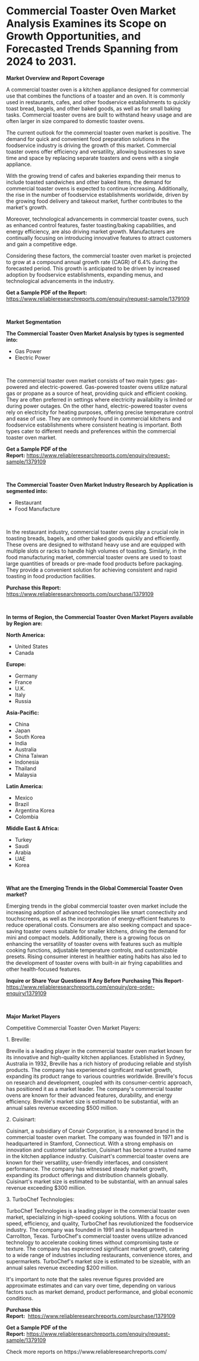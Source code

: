 <p><h1>Commercial Toaster Oven Market Analysis Examines its Scope on Growth Opportunities, and Forecasted Trends Spanning from 2024 to 2031.</h1></p><p><strong>Market Overview and Report Coverage</strong></p>
<p><p>A commercial toaster oven is a kitchen appliance designed for commercial use that combines the functions of a toaster and an oven. It is commonly used in restaurants, cafes, and other foodservice establishments to quickly toast bread, bagels, and other baked goods, as well as for small baking tasks. Commercial toaster ovens are built to withstand heavy usage and are often larger in size compared to domestic toaster ovens.</p><p>The current outlook for the commercial toaster oven market is positive. The demand for quick and convenient food preparation solutions in the foodservice industry is driving the growth of this market. Commercial toaster ovens offer efficiency and versatility, allowing businesses to save time and space by replacing separate toasters and ovens with a single appliance.</p><p>With the growing trend of cafes and bakeries expanding their menus to include toasted sandwiches and other baked items, the demand for commercial toaster ovens is expected to continue increasing. Additionally, the rise in the number of foodservice establishments worldwide, driven by the growing food delivery and takeout market, further contributes to the market's growth.</p><p>Moreover, technological advancements in commercial toaster ovens, such as enhanced control features, faster toasting/baking capabilities, and energy efficiency, are also driving market growth. Manufacturers are continually focusing on introducing innovative features to attract customers and gain a competitive edge.</p><p>Considering these factors, the commercial toaster oven market is projected to grow at a compound annual growth rate (CAGR) of 6.4% during the forecasted period. This growth is anticipated to be driven by increased adoption by foodservice establishments, expanding menus, and technological advancements in the industry.</p></p>
<p><strong>Get a Sample PDF of the Report:</strong> <a href="https://www.reliableresearchreports.com/enquiry/request-sample/1379109">https://www.reliableresearchreports.com/enquiry/request-sample/1379109</a></p>
<p>&nbsp;</p>
<p><strong>Market Segmentation</strong></p>
<p><strong>The Commercial Toaster Oven Market Analysis by types is segmented into:</strong></p>
<p><ul><li>Gas Power</li><li>Electric Power</li></ul></p>
<p>&nbsp;</p>
<p><p>The commercial toaster oven market consists of two main types: gas-powered and electric-powered. Gas-powered toaster ovens utilize natural gas or propane as a source of heat, providing quick and efficient cooking. They are often preferred in settings where electricity availability is limited or during power outages. On the other hand, electric-powered toaster ovens rely on electricity for heating purposes, offering precise temperature control and ease of use. They are commonly found in commercial kitchens and foodservice establishments where consistent heating is important. Both types cater to different needs and preferences within the commercial toaster oven market.</p></p>
<p><strong>Get a Sample PDF of the Report:</strong>&nbsp;<a href="https://www.reliableresearchreports.com/enquiry/request-sample/1379109">https://www.reliableresearchreports.com/enquiry/request-sample/1379109</a></p>
<p>&nbsp;</p>
<p><strong>The Commercial Toaster Oven Market Industry Research by Application is segmented into:</strong></p>
<p><ul><li>Restaurant</li><li>Food Manufacture</li></ul></p>
<p>&nbsp;</p>
<p><p>In the restaurant industry, commercial toaster ovens play a crucial role in toasting breads, bagels, and other baked goods quickly and efficiently. These ovens are designed to withstand heavy use and are equipped with multiple slots or racks to handle high volumes of toasting. Similarly, in the food manufacturing market, commercial toaster ovens are used to toast large quantities of breads or pre-made food products before packaging. They provide a convenient solution for achieving consistent and rapid toasting in food production facilities.</p></p>
<p><strong>Purchase this Report:</strong>&nbsp; <a href="https://www.reliableresearchreports.com/purchase/1379109">https://www.reliableresearchreports.com/purchase/1379109</a></p>
<p>&nbsp;</p>
<p><strong>In terms of Region, the Commercial Toaster Oven Market Players available by Region are:</strong></p>
<p>
    <p> <strong> North America: </strong>
        <ul>
            <li>United States</li>
            <li>Canada</li>
        </ul>
        </p> 
    <p> <strong> Europe: </strong>
        <ul>
            <li>Germany</li>
            <li>France</li>
            <li>U.K.</li>
            <li>Italy</li>
            <li>Russia</li>
        </ul>
        </p> 
    <p> <strong> Asia-Pacific: </strong>
        <ul>
            <li>China</li>
            <li>Japan</li>
            <li>South Korea</li>
            <li>India</li>
            <li>Australia</li>
            <li>China Taiwan</li>
            <li>Indonesia</li>
            <li>Thailand</li>
            <li>Malaysia</li>
        </ul>
        </p> 
    <p> <strong> Latin America: </strong>
        <ul>
            <li>Mexico</li>
            <li>Brazil</li>
            <li>Argentina Korea</li>
            <li>Colombia</li>
        </ul>
        </p> 
    <p> <strong> Middle East & Africa: </strong>
        <ul>
            <li>Turkey</li>
            <li>Saudi</li>
            <li>Arabia</li>
            <li>UAE</li>
            <li>Korea</li>
        </ul>
    </p>
    </p>
<p>&nbsp;</p>
<p><strong>What are the Emerging Trends in the Global Commercial Toaster Oven market?</strong></p>
<p><p>Emerging trends in the global commercial toaster oven market include the increasing adoption of advanced technologies like smart connectivity and touchscreens, as well as the incorporation of energy-efficient features to reduce operational costs. Consumers are also seeking compact and space-saving toaster ovens suitable for smaller kitchens, driving the demand for mini and compact models. Additionally, there is a growing focus on enhancing the versatility of toaster ovens with features such as multiple cooking functions, adjustable temperature controls, and customizable presets. Rising consumer interest in healthier eating habits has also led to the development of toaster ovens with built-in air frying capabilities and other health-focused features.</p></p>
<p><strong>Inquire or Share Your Questions If Any Before Purchasing This Report</strong>- <a href="https://www.reliableresearchreports.com/enquiry/pre-order-enquiry/1379109">https://www.reliableresearchreports.com/enquiry/pre-order-enquiry/1379109</a></p>
<p>&nbsp;</p>
<p><strong>Major Market Players</strong></p>
<p><p>Competitive Commercial Toaster Oven Market Players:</p><p>1. Breville:</p><p>Breville is a leading player in the commercial toaster oven market known for its innovative and high-quality kitchen appliances. Established in Sydney, Australia in 1932, Breville has a rich history of producing reliable and stylish products. The company has experienced significant market growth, expanding its product range to various countries worldwide. Breville's focus on research and development, coupled with its consumer-centric approach, has positioned it as a market leader. The company's commercial toaster ovens are known for their advanced features, durability, and energy efficiency. Breville's market size is estimated to be substantial, with an annual sales revenue exceeding $500 million.</p><p>2. Cuisinart:</p><p>Cuisinart, a subsidiary of Conair Corporation, is a renowned brand in the commercial toaster oven market. The company was founded in 1971 and is headquartered in Stamford, Connecticut. With a strong emphasis on innovation and customer satisfaction, Cuisinart has become a trusted name in the kitchen appliance industry. Cuisinart's commercial toaster ovens are known for their versatility, user-friendly interfaces, and consistent performance. The company has witnessed steady market growth, expanding its product offerings and distribution channels globally. Cuisinart's market size is estimated to be substantial, with an annual sales revenue exceeding $300 million.</p><p>3. TurboChef Technologies:</p><p>TurboChef Technologies is a leading player in the commercial toaster oven market, specializing in high-speed cooking solutions. With a focus on speed, efficiency, and quality, TurboChef has revolutionized the foodservice industry. The company was founded in 1991 and is headquartered in Carrollton, Texas. TurboChef's commercial toaster ovens utilize advanced technology to accelerate cooking times without compromising taste or texture. The company has experienced significant market growth, catering to a wide range of industries including restaurants, convenience stores, and supermarkets. TurboChef's market size is estimated to be sizeable, with an annual sales revenue exceeding $200 million.</p><p>It's important to note that the sales revenue figures provided are approximate estimates and can vary over time, depending on various factors such as market demand, product performance, and global economic conditions.</p></p>
<p><strong>Purchase this Report:</strong>&nbsp;&nbsp;<a href="https://www.reliableresearchreports.com/purchase/1379109">https://www.reliableresearchreports.com/purchase/1379109</a></p>
<p></p>
<p><strong>Get a Sample PDF of the Report:</strong>&nbsp;<a href="https://www.reliableresearchreports.com/enquiry/request-sample/1379109">https://www.reliableresearchreports.com/enquiry/request-sample/1379109</a></p>
<p>Check more reports on https://www.reliableresearchreports.com/</p>
